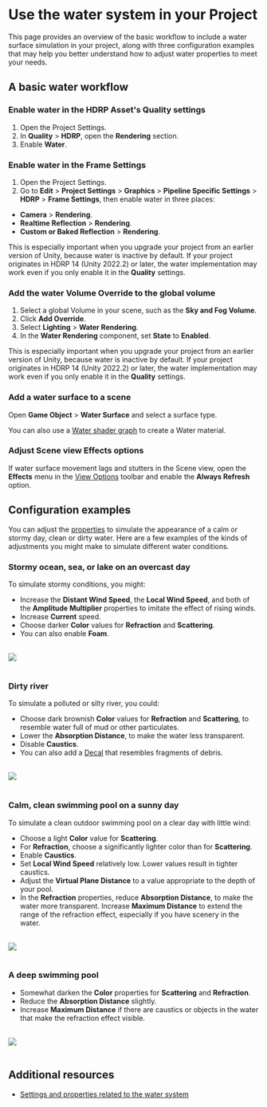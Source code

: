 
# Use the water system in your Project

This page provides an overview of the basic workflow to include a water surface simulation in your project, along with three configuration examples that may help you better understand how to adjust water properties to meet your needs.

## A basic water workflow

### Enable water in the HDRP Asset's Quality settings
1. Open the Project Settings.
2. In **Quality** > **HDRP**, open the **Rendering** section.
3. Enable **Water**. 

### Enable water in the Frame Settings
1. Open the Project Settings.
2. Go to **Edit** > **Project Settings** > **Graphics** > **Pipeline Specific Settings** > **HDRP** > **Frame Settings**, then enable water in three places:
* **Camera** > **Rendering**.
* **Realtime Reflection** > **Rendering**.
* **Custom or Baked Reflection** > **Rendering**.

This is especially important when you upgrade your project from an earlier version of Unity, because water is inactive by default. If your project originates in HDRP 14 (Unity 2022.2)  or later, the water implementation may work even if you only enable it in the **Quality** settings.

### Add the water Volume Override to the global volume

1. Select a global Volume in your scene, such as the **Sky and Fog Volume**.
2. Click **Add Override**.
3. Select **Lighting** > **Water Rendering**.
4. In the **Water Rendering** component, set **State** to **Enabled**.

This is especially important when you upgrade your project from an earlier version of Unity, because water is inactive by default. If your project originates in HDRP 14 (Unity 2022.2) or later, the water implementation may work even if you only enable it in the **Quality** settings.


### Add a water surface to a scene

Open **Game Object** > **Water Surface** and select a surface type.

You can also use a [Water shader graph](settings-and-properties-related-to-the-water-system.md) to create a Water material.

### Adjust Scene view Effects options
If water surface movement lags and stutters in the Scene view, open the <b>Effects</b> menu in the [View Options](https://docs.unity3d.com/2023.1/Documentation/Manual/ViewModes.html) toolbar and enable the **Always Refresh** option.

## Configuration examples
You can adjust the <a href="settings-and-properties-related-to-the-water-system.md">properties</a> to simulate the appearance of a calm or stormy day, clean or dirty water. Here are a few examples of the kinds of adjustments you might make to simulate different water conditions.
<br/>

### Stormy ocean, sea, or lake on an overcast day
To simulate stormy conditions, you might:
* Increase the **Distant Wind Speed**,  the **Local Wind Speed**, and both of the **Amplitude Multiplier** properties to imitate the effect of rising winds.
* Increase **Current** speed.
* Choose darker **Color** values for **Refraction** and **Scattering**.
* You can also enable **Foam**.

<br/>
<img src="Images/watersystem-StormySea.png">
<br/>
<br/>

### Dirty river
To simulate a polluted or silty river, you could:
* Choose dark brownish **Color** values for **Refraction** and **Scattering**, to resemble water full of mud or other particulates.
* Lower the **Absorption Distance**, to make the water less transparent.
* Disable **Caustics**.
* You can also add a [Decal](decals.md) that resembles fragments of debris.

<br/>
<img src="Images/watersystem-PollutedRiver.png">
<br/>
<br/>

### Calm, clean swimming pool on a sunny day
To simulate a clean outdoor swimming pool on a clear day with little wind:
* Choose a light **Color** value for **Scattering**.
* For **Refraction**, choose a significantly lighter color than for **Scattering**.
* Enable **Caustics**.
* Set **Local Wind Speed** relatively low. Lower values result in tighter caustics.
* Adjust the **Virtual Plane Distance** to a value appropriate to the depth of your pool.
* In the **Refraction** properties, reduce **Absorption Distance**, to make the water more transparent. Increase **Maximum Distance** to extend the range of the refraction effect, especially if you have scenery in the water.

<br/>
<img src="Images/watersystem-shallowpoolsunny.png">
<br/>
<br/>

### A deep swimming pool
* Somewhat darken the **Color** properties for **Scattering** and **Refraction**.
* Reduce the **Absorption Distance** slightly.
* Increase **Maximum Distance** if there are caustics or objects in the water that make the refraction effect visible.

<br/>
<img src="Images/watersystem-deeppoolsunny.png">
<br/>
<br/>


## Additional resources
* <a href="settings-and-properties-related-to-the-water-system.md">Settings and properties related to the water system</a>
